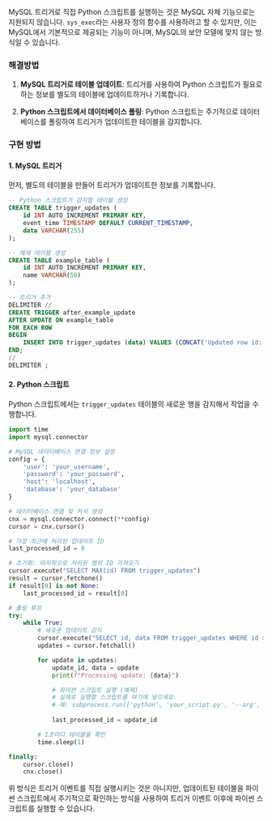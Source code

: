 MySQL 트리거로 직접 Python 스크립트를 실행하는 것은 MySQL 자체 기능으로는 지원되지 않습니다. `sys_exec`라는 사용자 정의 함수를 사용하려고 할 수 있지만, 이는 MySQL에서 기본적으로 제공되는 기능이 아니며, MySQL의 보안 모델에 맞지 않는 방식일 수 있습니다.

### 해결방법

1. **MySQL 트리거로 테이블 업데이트**: 트리거를 사용하여 Python 스크립트가 필요로 하는 정보를 별도의 테이블에 업데이트하거나 기록합니다.

2. **Python 스크립트에서 데이터베이스 폴링**: Python 스크립트는 주기적으로 데이터베이스를 폴링하여 트리거가 업데이트한 테이블을 감지합니다.

### 구현 방법

#### 1. MySQL 트리거
먼저, 별도의 테이블을 만들어 트리거가 업데이트한 정보를 기록합니다.

```sql
-- Python 스크립트가 감지할 테이블 생성
CREATE TABLE trigger_updates (
    id INT AUTO_INCREMENT PRIMARY KEY,
    event_time TIMESTAMP DEFAULT CURRENT_TIMESTAMP,
    data VARCHAR(255)
);

-- 예제 테이블 생성
CREATE TABLE example_table (
    id INT AUTO_INCREMENT PRIMARY KEY,
    name VARCHAR(50)
);

-- 트리거 추가
DELIMITER //
CREATE TRIGGER after_example_update
AFTER UPDATE ON example_table
FOR EACH ROW
BEGIN
    INSERT INTO trigger_updates (data) VALUES (CONCAT('Updated row id: ', NEW.id));
END;
//
DELIMITER ;
```

#### 2. Python 스크립트

Python 스크립트에서는 `trigger_updates` 테이블의 새로운 행을 감지해서 작업을 수행합니다.

```python
import time
import mysql.connector

# MySQL 데이터베이스 연결 정보 설정
config = {
    'user': 'your_username',
    'password': 'your_password',
    'host': 'localhost',
    'database': 'your_database'
}

# 데이터베이스 연결 및 커서 생성
cnx = mysql.connector.connect(**config)
cursor = cnx.cursor()

# 가장 최근에 처리된 업데이트 ID
last_processed_id = 0

# 초기화: 마지막으로 처리된 행의 ID 가져오기
cursor.execute("SELECT MAX(id) FROM trigger_updates")
result = cursor.fetchone()
if result[0] is not None:
    last_processed_id = result[0]

# 폴링 루프
try:
    while True:
        # 새로운 업데이트 감지
        cursor.execute("SELECT id, data FROM trigger_updates WHERE id > %s", (last_processed_id,))
        updates = cursor.fetchall()

        for update in updates:
            update_id, data = update
            print(f"Processing update: {data}")

            # 파이썬 스크립트 실행 (예제)
            # 실제로 실행할 스크립트를 여기에 넣으세요.
            # 예: subprocess.run(['python', 'your_script.py', '--arg', str(update_id)])
            
            last_processed_id = update_id

        # 1초마다 테이블을 확인
        time.sleep(1)

finally:
    cursor.close()
    cnx.close()
```

위 방식은 트리거 이벤트를 직접 실행시키는 것은 아니지만, 업데이트된 테이블을 파이썬 스크립트에서 주기적으로 확인하는 방식을 사용하여 트리거 이벤트 이후에 파이썬 스크립트를 실행할 수 있습니다.
